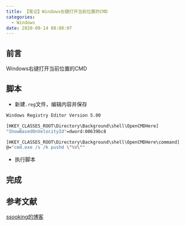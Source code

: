 ```yaml
---
title: 【笔记】Windows右键打开当前位置的CMD
categories:
  - Windows
date: 2020-09-14 08:08:07
---
```


## 前言

Windows右键打开当前位置的CMD

<!-- more -->

## 脚本

- 新建`.reg`文件，编辑内容并保存

``` sh
Windows Registry Editor Version 5.00

[HKEY_CLASSES_ROOT\Directory\Background\shell\OpenCMDHere]
"ShowBasedOnVelocityId"=dword:00639bc8

[HKEY_CLASSES_ROOT\Directory\Background\shell\OpenCMDHere\command]
@="cmd.exe /s /k pushd \"%V\""
```

- 执行脚本

## 完成

## 参考文献

[ssooking的博客](https://www.cnblogs.com/ssooking/p/8536468.html)

